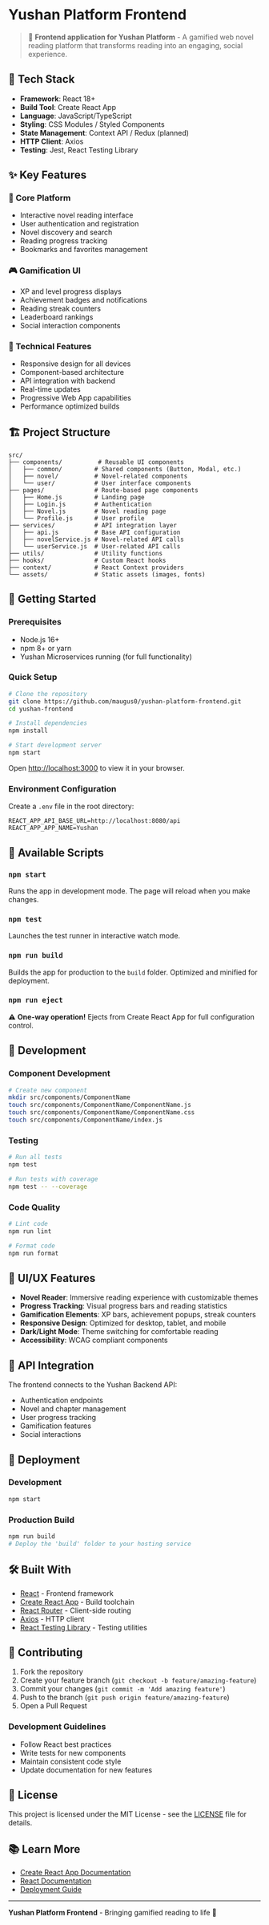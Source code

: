 # Yushan Platform Frontend

> 🌟 **Frontend application for Yushan Platform** - A gamified web novel reading platform that transforms reading into an engaging, social experience.

## 🚀 Tech Stack

- **Framework**: React 18+
- **Build Tool**: Create React App
- **Language**: JavaScript/TypeScript
- **Styling**: CSS Modules / Styled Components
- **State Management**: Context API / Redux (planned)
- **HTTP Client**: Axios
- **Testing**: Jest, React Testing Library

## ✨ Key Features

### 📖 Core Platform

- Interactive novel reading interface
- User authentication and registration
- Novel discovery and search
- Reading progress tracking
- Bookmarks and favorites management

### 🎮 Gamification UI

- XP and level progress displays
- Achievement badges and notifications
- Reading streak counters
- Leaderboard rankings
- Social interaction components

### 🔧 Technical Features

- Responsive design for all devices
- Component-based architecture
- API integration with backend
- Real-time updates
- Progressive Web App capabilities
- Performance optimized builds

## 🏗️ Project Structure

```
src/
├── components/          # Reusable UI components
│   ├── common/         # Shared components (Button, Modal, etc.)
│   ├── novel/          # Novel-related components
│   └── user/           # User interface components
├── pages/              # Route-based page components
│   ├── Home.js         # Landing page
│   ├── Login.js        # Authentication
│   ├── Novel.js        # Novel reading page
│   └── Profile.js      # User profile
├── services/           # API integration layer
│   ├── api.js          # Base API configuration
│   ├── novelService.js # Novel-related API calls
│   └── userService.js  # User-related API calls
├── utils/              # Utility functions
├── hooks/              # Custom React hooks
├── context/            # React Context providers
└── assets/             # Static assets (images, fonts)
```

## 🚦 Getting Started

### Prerequisites

- Node.js 16+
- npm 8+ or yarn
- Yushan Microservices running (for full functionality)

### Quick Setup

```bash
# Clone the repository
git clone https://github.com/maugus0/yushan-platform-frontend.git
cd yushan-frontend

# Install dependencies
npm install

# Start development server
npm start
```

Open [http://localhost:3000](http://localhost:3000) to view it in your browser.

### Environment Configuration

Create a `.env` file in the root directory:

```env
REACT_APP_API_BASE_URL=http://localhost:8080/api
REACT_APP_APP_NAME=Yushan
```

## 📜 Available Scripts

### `npm start`

Runs the app in development mode. The page will reload when you make changes.

### `npm test`

Launches the test runner in interactive watch mode.

### `npm run build`

Builds the app for production to the `build` folder. Optimized and minified for deployment.

### `npm run eject`

⚠️ **One-way operation!** Ejects from Create React App for full configuration control.

## 🧪 Development

### Component Development

```bash
# Create new component
mkdir src/components/ComponentName
touch src/components/ComponentName/ComponentName.js
touch src/components/ComponentName/ComponentName.css
touch src/components/ComponentName/index.js
```

### Testing

```bash
# Run all tests
npm test

# Run tests with coverage
npm test -- --coverage
```

### Code Quality

```bash
# Lint code
npm run lint

# Format code
npm run format
```

## 🎨 UI/UX Features

- **Novel Reader**: Immersive reading experience with customizable themes
- **Progress Tracking**: Visual progress bars and reading statistics
- **Gamification Elements**: XP bars, achievement popups, streak counters
- **Responsive Design**: Optimized for desktop, tablet, and mobile
- **Dark/Light Mode**: Theme switching for comfortable reading
- **Accessibility**: WCAG compliant components

## 🔗 API Integration

The frontend connects to the Yushan Backend API:

- Authentication endpoints
- Novel and chapter management
- User progress tracking
- Gamification features
- Social interactions

## 📱 Deployment

### Development

```bash
npm start
```

### Production Build

```bash
npm run build
# Deploy the 'build' folder to your hosting service
```

## 🛠️ Built With

- [React](https://reactjs.org/) - Frontend framework
- [Create React App](https://create-react-app.dev/) - Build toolchain
- [React Router](https://reactrouter.com/) - Client-side routing
- [Axios](https://axios-http.com/) - HTTP client
- [React Testing Library](https://testing-library.com/react) - Testing utilities

## 🤝 Contributing

1. Fork the repository
2. Create your feature branch (`git checkout -b feature/amazing-feature`)
3. Commit your changes (`git commit -m 'Add amazing feature'`)
4. Push to the branch (`git push origin feature/amazing-feature`)
5. Open a Pull Request

### Development Guidelines

- Follow React best practices
- Write tests for new components
- Maintain consistent code style
- Update documentation for new features

## 📄 License

This project is licensed under the MIT License - see the [LICENSE](LICENSE) file for details.

## 📚 Learn More

- [Create React App Documentation](https://facebook.github.io/create-react-app/docs/getting-started)
- [React Documentation](https://reactjs.org/)
- [Deployment Guide](https://facebook.github.io/create-react-app/docs/deployment)

---

**Yushan Platform Frontend** - Bringing gamified reading to life 🚀
